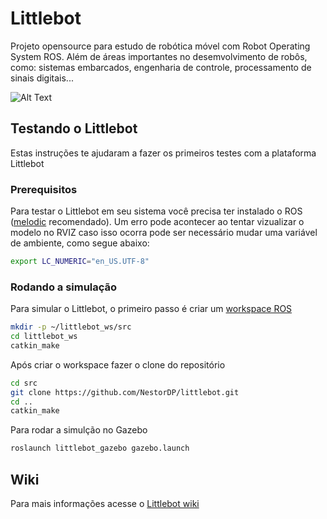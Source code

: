 # Littlebot

Projeto opensource para estudo de robótica móvel com Robot Operating System ROS. Além de áreas importantes no desemvolvimento de robôs, como: sistemas embarcados, engenharia de controle, processamento de sinais digitais...

![Alt Text](https://user-images.githubusercontent.com/37759765/64899983-83557400-d664-11e9-9659-fe93a5824e9e.png)

## Testando o Littlebot

Estas instruções te ajudaram a fazer os primeiros testes com a plataforma Littlebot

### Prerequisitos

Para testar o Littlebot em seu sistema você precisa ter instalado o ROS ([melodic](http://wiki.ros.org/melodic/Installation) recomendado). Um erro pode acontecer ao tentar vizualizar o modelo no RVIZ caso isso ocorra pode ser necessário mudar uma variável de ambiente, como segue abaixo:

```bash
export LC_NUMERIC="en_US.UTF-8"
```

### Rodando a simulação

Para simular o Littlebot, o primeiro passo é criar um [workspace ROS](http://wiki.ros.org/catkin/Tutorials/create_a_workspace)

```bash
mkdir -p ~/littlebot_ws/src
cd littlebot_ws
catkin_make
```

Após criar o workspace fazer o clone do repositório

```bash
cd src
git clone https://github.com/NestorDP/littlebot.git
cd ..
catkin_make
```

Para rodar a simulção no Gazebo

```bash
roslaunch littlebot_gazebo gazebo.launch
```

## Wiki

Para mais informações acesse o [Littlebot wiki](https://github.com/NestorDP/littlebot/wiki)
